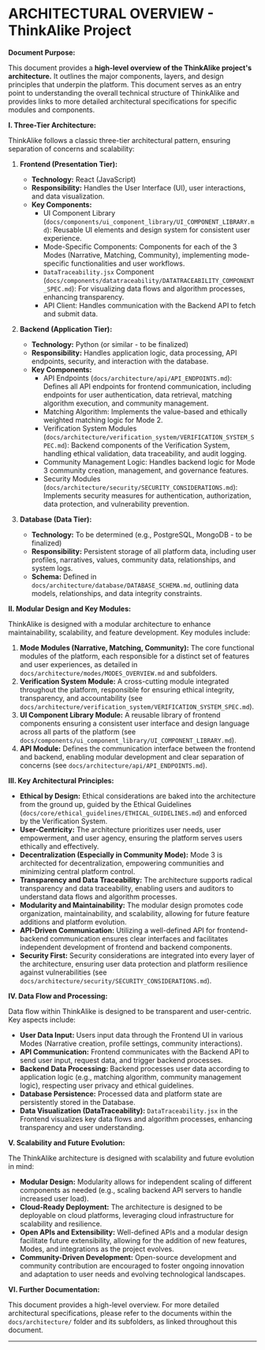 # ARCHITECTURAL OVERVIEW - ThinkAlike Project

**Document Purpose:**

This document provides a **high-level overview of the ThinkAlike project's architecture.** It outlines the major components, layers, and design principles that underpin the platform.  This document serves as an entry point to understanding the overall technical structure of ThinkAlike and provides links to more detailed architectural specifications for specific modules and components.

**I.  Three-Tier Architecture:**

ThinkAlike follows a classic three-tier architectural pattern, ensuring separation of concerns and scalability:

1.  **Frontend (Presentation Tier):**
    *   **Technology:** React (JavaScript)
    *   **Responsibility:**  Handles the User Interface (UI), user interactions, and data visualization.
    *   **Key Components:**
        *   UI Component Library (`docs/components/ui_component_library/UI_COMPONENT_LIBRARY.md`):  Reusable UI elements and design system for consistent user experience.
        *   Mode-Specific Components:  Components for each of the 3 Modes (Narrative, Matching, Community), implementing mode-specific functionalities and user workflows.
        *   `DataTraceability.jsx` Component (`docs/components/datatraceability/DATATRACEABILITY_COMPONENT_SPEC.md`):  For visualizing data flows and algorithm processes, enhancing transparency.
        *   API Client:  Handles communication with the Backend API to fetch and submit data.

2.  **Backend (Application Tier):**
    *   **Technology:** Python (or similar - to be finalized)
    *   **Responsibility:**  Handles application logic, data processing, API endpoints, security, and interaction with the database.
    *   **Key Components:**
        *   API Endpoints (`docs/architecture/api/API_ENDPOINTS.md`):  Defines all API endpoints for frontend communication, including endpoints for user authentication, data retrieval, matching algorithm execution, and community management.
        *   Matching Algorithm:  Implements the value-based and ethically weighted matching logic for Mode 2.
        *   Verification System Modules (`docs/architecture/verification_system/VERIFICATION_SYSTEM_SPEC.md`):  Backend components of the Verification System, handling ethical validation, data traceability, and audit logging.
        *   Community Management Logic:  Handles backend logic for Mode 3 community creation, management, and governance features.
        *   Security Modules (`docs/architecture/security/SECURITY_CONSIDERATIONS.md`):  Implements security measures for authentication, authorization, data protection, and vulnerability prevention.

3.  **Database (Data Tier):**
    *   **Technology:** To be determined (e.g., PostgreSQL, MongoDB - to be finalized)
    *   **Responsibility:**  Persistent storage of all platform data, including user profiles, narratives, values, community data, relationships, and system logs.
    *   **Schema:**  Defined in `docs/architecture/database/DATABASE_SCHEMA.md`, outlining data models, relationships, and data integrity constraints.

**II.  Modular Design and Key Modules:**

ThinkAlike is designed with a modular architecture to enhance maintainability, scalability, and feature development. Key modules include:

1.  **Mode Modules (Narrative, Matching, Community):**  The core functional modules of the platform, each responsible for a distinct set of features and user experiences, as detailed in `docs/architecture/modes/MODES_OVERVIEW.md` and subfolders.
2.  **Verification System Module:**  A cross-cutting module integrated throughout the platform, responsible for ensuring ethical integrity, transparency, and accountability (see `docs/architecture/verification_system/VERIFICATION_SYSTEM_SPEC.md`).
3.  **UI Component Library Module:**  A reusable library of frontend components ensuring a consistent user interface and design language across all parts of the platform (see `docs/components/ui_component_library/UI_COMPONENT_LIBRARY.md`).
4.  **API Module:**  Defines the communication interface between the frontend and backend, enabling modular development and clear separation of concerns (see `docs/architecture/api/API_ENDPOINTS.md`).

**III.  Key Architectural Principles:**

*   **Ethical by Design:**  Ethical considerations are baked into the architecture from the ground up, guided by the Ethical Guidelines (`docs/core/ethical_guidelines/ETHICAL_GUIDELINES.md`) and enforced by the Verification System.
*   **User-Centricity:**  The architecture prioritizes user needs, user empowerment, and user agency, ensuring the platform serves users ethically and effectively.
*   **Decentralization (Especially in Community Mode):**  Mode 3 is architected for decentralization, empowering communities and minimizing central platform control.
*   **Transparency and Data Traceability:**  The architecture supports radical transparency and data traceability, enabling users and auditors to understand data flows and algorithm processes.
*   **Modularity and Maintainability:**  The modular design promotes code organization, maintainability, and scalability, allowing for future feature additions and platform evolution.
*   **API-Driven Communication:**  Utilizing a well-defined API for frontend-backend communication ensures clear interfaces and facilitates independent development of frontend and backend components.
*   **Security First:**  Security considerations are integrated into every layer of the architecture, ensuring user data protection and platform resilience against vulnerabilities (see `docs/architecture/security/SECURITY_CONSIDERATIONS.md`).

**IV.  Data Flow and Processing:**

Data flow within ThinkAlike is designed to be transparent and user-centric. Key aspects include:

*   **User Data Input:** Users input data through the Frontend UI in various Modes (Narrative creation, profile settings, community interactions).
*   **API Communication:** Frontend communicates with the Backend API to send user input, request data, and trigger backend processes.
*   **Backend Data Processing:** Backend processes user data according to application logic (e.g., matching algorithm, community management logic), respecting user privacy and ethical guidelines.
*   **Database Persistence:** Processed data and platform state are persistently stored in the Database.
*   **Data Visualization (DataTraceability):**  `DataTraceability.jsx` in the Frontend visualizes key data flows and algorithm processes, enhancing transparency and user understanding.

**V.  Scalability and Future Evolution:**

The ThinkAlike architecture is designed with scalability and future evolution in mind:

*   **Modular Design:**  Modularity allows for independent scaling of different components as needed (e.g., scaling backend API servers to handle increased user load).
*   **Cloud-Ready Deployment:**  The architecture is designed to be deployable on cloud platforms, leveraging cloud infrastructure for scalability and resilience.
*   **Open APIs and Extensibility:**  Well-defined APIs and a modular design facilitate future extensibility, allowing for the addition of new features, Modes, and integrations as the project evolves.
*   **Community-Driven Development:**  Open-source development and community contribution are encouraged to foster ongoing innovation and adaptation to user needs and evolving technological landscapes.

**VI.  Further Documentation:**

This document provides a high-level overview. For more detailed architectural specifications, please refer to the documents within the `docs/architecture/` folder and its subfolders, as linked throughout this document.

---
